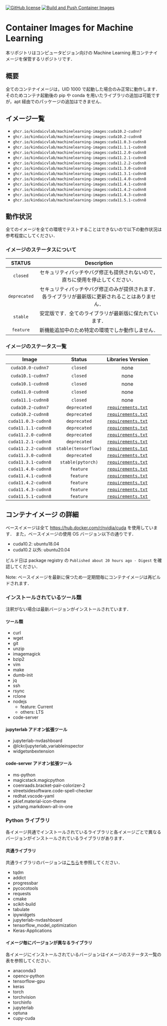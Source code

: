 [![GitHub license](https://img.shields.io/github/license/KindaiCVLAB/machinelearning-images?color=blue)](https://github.com/KindaiCVLAB/machinelearning-images/blob/master/LICENSE)
[![Build and Push Container Images](https://github.com/KindaiCVLAB/machinelearning-images/actions/workflows/build-push.yaml/badge.svg)](https://github.com/KindaiCVLAB/machinelearning-images/actions/workflows/build-push.yaml)

# Container Images for Machine Learning

本リポジトリはコンピュータビジョン向けの Machine Learning 用コンテナイメージを保管するリポジトリです．

## 概要

全てのコンテナイメージは，UID 1000 で起動した場合のみ正常に動作します．
そのためコンテナ起動後の pip や conda を用いたライブラリの追加は可能ですが，apt 経由でのパッケージの追加はできません．

## イメージ一覧

- `ghcr.io/kindaicvlab/machinelearning-images:cuda10.2-cudnn7`
- `ghcr.io/kindaicvlab/machinelearning-images:cuda10.2-cudnn8`
- `ghcr.io/kindaicvlab/machinelearning-images:cuda11.0.3-cudnn8`
- `ghcr.io/kindaicvlab/machinelearning-images:cuda11.1.1-cudnn8`
- `ghcr.io/kindaicvlab/machinelearning-images:cuda11.2.0-cudnn8`
- `ghcr.io/kindaicvlab/machinelearning-images:cuda11.2.1-cudnn8`
- `ghcr.io/kindaicvlab/machinelearning-images:cuda11.2.2-cudnn8`
- `ghcr.io/kindaicvlab/machinelearning-images:cuda11.3.0-cudnn8`
- `ghcr.io/kindaicvlab/machinelearning-images:cuda11.3.1-cudnn8`
- `ghcr.io/kindaicvlab/machinelearning-images:cuda11.4.0-cudnn8`
- `ghcr.io/kindaicvlab/machinelearning-images:cuda11.4.1-cudnn8`
- `ghcr.io/kindaicvlab/machinelearning-images:cuda11.4.2-cudnn8`
- `ghcr.io/kindaicvlab/machinelearning-images:cuda11.4.3-cudnn8`
- `ghcr.io/kindaicvlab/machinelearning-images:cuda11.5.1-cudnn8`

## 動作状況

全てのイメージを全ての環境でテストすることはできないので以下の動作状況は参考程度にしてください．

### イメージのステータスについて

|    STATUS    | Description |
|:------------:|:-----------:|
|   `closed`   | セキュリティパッチやバグ修正も提供されないので，直ちに使用を停止してください．|
| `deprecated` | セキュリティパッチやバグ修正のみが提供されます．各ライブラリが最新版に更新されることはありません．|
|   `stable`   | 安定版です．全てのライブラリが最新版に保たれています．|
|   `feature`  | 新機能追加中のため特定の環境でしか動作しません．|

### イメージのステータス一覧

|        Image        |       Status       |                          Libraries Version                          |
|:-------------------:|:------------------:|:-------------------------------------------------------------------:|
|  `cuda10.0-cudnn7`  |      `closed`      |                                 none                                |
|  `cuda10.1-cudnn7`  |      `closed`      |                                 none                                |
|  `cuda10.1-cudnn8`  |      `closed`      |                                 none                                |
|  `cuda11.0-cudnn8`  |      `closed`      |                                 none                                |
|  `cuda11.1-cudnn8`  |      `closed`      |                                 none                                |
|  `cuda10.2-cudnn7`  |     `deprecated`   |  [`requirements.txt`](./versions/cuda10.2-cudnn7/requirements.txt)  |
|  `cuda10.2-cudnn8`  |     `deprecated`   |  [`requirements.txt`](./versions/cuda10.2-cudnn8/requirements.txt)  |
| `cuda11.0.3-cudnn8` |     `deprecated`   | [`requirements.txt`](./versions/cuda11.0.3-cudnn8/requirements.txt) |
| `cuda11.1.1-cudnn8` |     `deprecated`   | [`requirements.txt`](./versions/cuda11.1.1-cudnn8/requirements.txt) |
| `cuda11.2.0-cudnn8` |     `deprecated`   | [`requirements.txt`](./versions/cuda11.2.0-cudnn8/requirements.txt) |
| `cuda11.2.1-cudnn8` |     `deprecated`   | [`requirements.txt`](./versions/cuda11.2.1-cudnn8/requirements.txt) |
| `cuda11.2.2-cudnn8` |`stable(tensorflow)`| [`requirements.txt`](./versions/cuda11.2.2-cudnn8/requirements.txt) |
| `cuda11.3.0-cudnn8` |      `deprecated`  | [`requirements.txt`](./versions/cuda11.3.0-cudnn8/requirements.txt) |
| `cuda11.3.1-cudnn8` |`stable(pytorch)`   | [`requirements.txt`](./versions/cuda11.3.1-cudnn8/requirements.txt) |
| `cuda11.4.0-cudnn8` |      `feature`     | [`requirements.txt`](./versions/cuda11.4.0-cudnn8/requirements.txt) |
| `cuda11.4.1-cudnn8` |      `feature`     | [`requirements.txt`](./versions/cuda11.4.1-cudnn8/requirements.txt) |
| `cuda11.4.2-cudnn8` |      `feature`     | [`requirements.txt`](./versions/cuda11.4.2-cudnn8/requirements.txt) |
| `cuda11.4.3-cudnn8` |      `feature`     | [`requirements.txt`](./versions/cuda11.4.3-cudnn8/requirements.txt) |
| `cuda11.5.1-cudnn8` |      `feature`     | [`requirements.txt`](./versions/cuda11.5.1-cudnn8/requirements.txt) |

## コンテナイメージ の詳細

ベースイメージは全て https://hub.docker.com/r/nvidia/cuda を使用しています．
また，ベースイメージの使用 OS バージョン以下の通りです．

- cuda10.2: ubuntu18.04
- cuda10.2 以外: ubuntu20.04

ビルド日は package registry の `Published about 20 hours ago · Digest` を確認してください．

Note: ベースイメージを最新に保つため一定期間毎にコンテナイメージは再ビルドされます．

### インストールされているツール類
注釈がない場合は最新バージョンがインストールされています．

#### ツール類

- curl
- wget
- git
- unzip
- imagemagick
- bzip2
- vim
- make
- dumb-init
- jq
- ssh
- rsync
- rclone
- nodejs
  - feature: Current
  - others: LTS
- code-server

#### jupyterlab アドオン拡張ツール

- jupyterlab-nvdashboard
- @lckr/jupyterlab_variableinspector
- widgetsnbextension

#### code-server アドオン拡張ツール

- ms-python
- magicstack.magicpython
- coenraads.bracket-pair-colorizer-2
- streetsidesoftware.code-spell-checker
- redhat.vscode-yaml
- pkief.material-icon-theme
- yzhang.markdown-all-in-one


### Python ライブラリ
各イメージ共通でインストールされているライブラリと各イメージごとで異なるバージョンがインストールされているライブラリがあります．

#### 共通ライブラリ
共通ライブラリのバージョンは[こちら](./versions/common/requirements.txt)を参照してください．

- tqdm
- addict
- progressbar
- pycocotools
- requests
- cmake
- scikit-build
- tabulate
- ipywidgets
- jupyterlab-nvdashboard
- tensorflow_model_optimization
- Keras-Applications

#### イメージ毎にバージョンが異なるライブラリ
各イメージにインストールされているバージョンはイメージのステータス一覧の表を参照してください．

- anaconda3
- opencv-python
- tensorflow-gpu
- keras
- torch
- torchvision
- torchinfo
- jupyterlab
- optuna
- cupy-cuda
